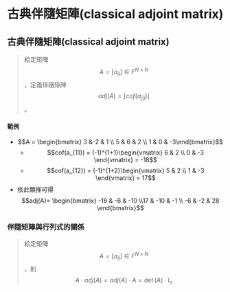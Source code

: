 # 古典伴隨矩陣\(classical adjoint matrix\)

## 古典伴隨矩陣\(classical adjoint matrix\)

> 給定矩陣$$A= [a_{ij}] \in F^{N \times N}$$，定義伴隨矩陣$$adj(A)=[cof(a_{j|i})]$$。

#### 範例 

* $$A = \begin{bmatrix} 3 &-2 & 1 \\ 5 & 6 & 2 \\    1 & 0 & -3\end{bmatrix}$$
  * $$cof(a_{11}) = (-1)^{1+1}\begin{vmatrix}  6 & 2 \\ 0  & -3 \end{vmatrix} = -18$$
  * $$cof(a_{12}) = (-1)^{1+2}\begin{vmatrix}  5 & 2 \\ 1  & -3 \end{vmatrix} = 17$$
* 依此類推可得 $$adj(A)= \begin{bmatrix} -18 & -6 & -10 \\17 & -10 & -1 \\ -6 & -2 & 28  \end{bmatrix}$$

### 伴隨矩陣與行列式的關係

> 給定矩陣$$A= [a_{ij}] \in F^{N \times N}$$，則$$A \cdot adj(A) = adj(A) \cdot A = \det(A) \cdot I_n$$



